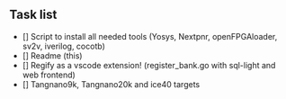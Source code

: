 ## Task list 
- [] Script to install all needed tools (Yosys, Nextpnr, openFPGAloader, sv2v, iverilog, cocotb)
- [] Readme (this)
- [] Regify as a vscode extension! (register_bank.go with sql-light and web frontend) 
- [] Tangnano9k, Tangnano20k and ice40 targets 
  
